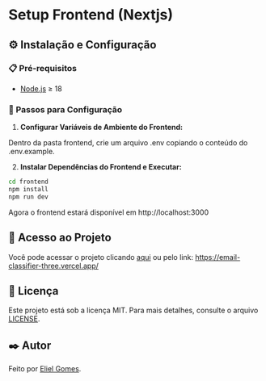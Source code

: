 # Setup Frontend (Nextjs)

## ⚙️ Instalação e Configuração

### 📋 Pré-requisitos

- [Node.js](https://nodejs.org/) ≥ 18

### 🔧 Passos para Configuração

1. **Configurar Variáveis de Ambiente do Frontend:**

Dentro da pasta frontend, crie um arquivo .env copiando o conteúdo do .env.example.

2. **Instalar Dependências do Frontend e Executar:**

```bash
cd frontend
npm install
npm run dev
```

Agora o frontend estará disponível em http://localhost:3000

## 🔗 Acesso ao Projeto

Você pode acessar o projeto clicando [aqui](https://email-classifier-three.vercel.app/) ou pelo link: https://email-classifier-three.vercel.app/

## 📄 Licença

Este projeto está sob a licença MIT. Para mais detalhes, consulte o arquivo [LICENSE](https://github.com/elielgomes/email-classifier/blob/main/LICENSE.md).

## ✒️ Autor

Feito por [Eliel Gomes](https://github.com/elielgomes).



